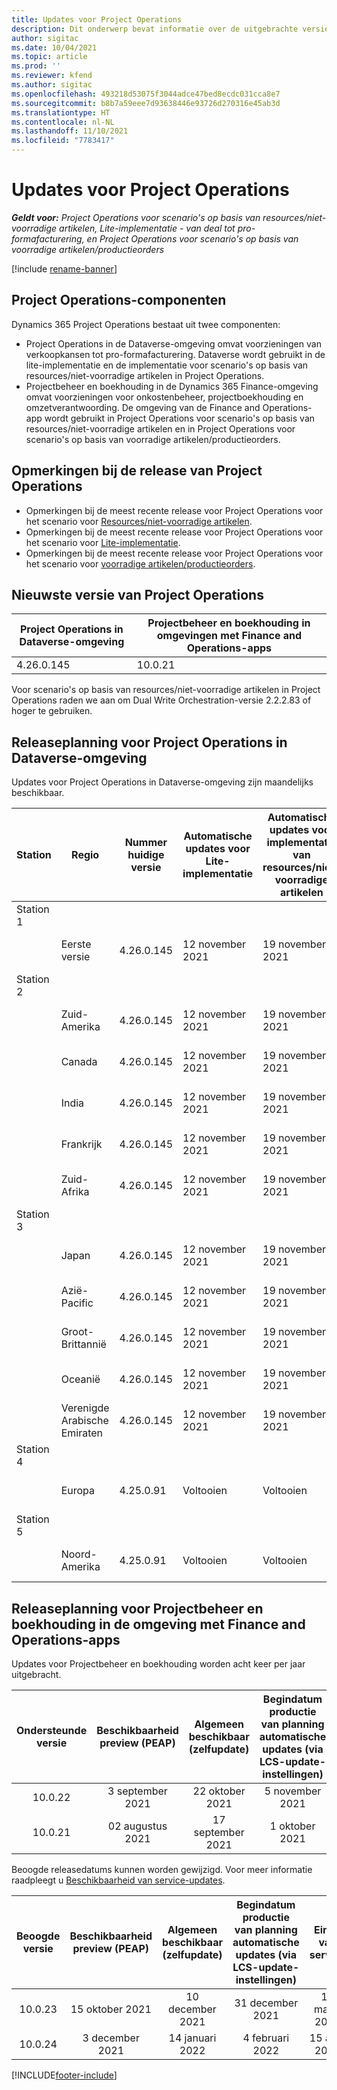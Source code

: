 ```yaml
---
title: Updates voor Project Operations
description: Dit onderwerp bevat informatie over de uitgebrachte versies van Dynamics 365 Project Operations.
author: sigitac
ms.date: 10/04/2021
ms.topic: article
ms.prod: ''
ms.reviewer: kfend
ms.author: sigitac
ms.openlocfilehash: 493218d53075f3044adce47bed8ecdc031cca8e7
ms.sourcegitcommit: b8b7a59eee7d93638446e93726d270316e45ab3d
ms.translationtype: HT
ms.contentlocale: nl-NL
ms.lasthandoff: 11/10/2021
ms.locfileid: "7783417"
---
```

# <a name="project-operations-updates"></a>Updates voor Project Operations

_**Geldt voor:** Project Operations voor scenario's op basis van resources/niet-voorradige artikelen, Lite-implementatie - van deal tot pro-formafacturering, en Project Operations voor scenario's op basis van voorradige artikelen/productieorders_

[!include [rename-banner](~/includes/cc-data-platform-banner.md)]

## <a name="project-operations-components"></a>Project Operations-componenten

Dynamics 365 Project Operations bestaat uit twee componenten:

- Project Operations in de Dataverse-omgeving omvat voorzieningen van verkoopkansen tot pro-formafacturering. Dataverse wordt gebruikt in de lite-implementatie en de implementatie voor scenario's op basis van resources/niet-voorradige artikelen in Project Operations.
- Projectbeheer en boekhouding in de Dynamics 365 Finance-omgeving omvat voorzieningen voor onkostenbeheer, projectboekhouding en omzetverantwoording. De omgeving van de Finance and Operations-app wordt gebruikt in Project Operations voor scenario's op basis van resources/niet-voorradige artikelen en in Project Operations voor scenario's op basis van voorradige artikelen/productieorders.

## <a name="project-operations-release-notes"></a>Opmerkingen bij de release van Project Operations
- Opmerkingen bij de meest recente release voor Project Operations voor het scenario voor [Resources/niet-voorradige artikelen](whats-new-oct-2021-resource-based.md).
- Opmerkingen bij de meest recente release voor Project Operations voor het scenario voor [Lite-implementatie](../pro/whats-new/whats-new-oct-2021-lite.md).
- Opmerkingen bij de meest recente release voor Project Operations voor het scenario voor [voorradige artikelen/productieorders](../prod-pma/whats-new/whats-new-jul-2021-stocked.md).

## <a name="project-operations-latest-version"></a>Nieuwste versie van Project Operations

| Project Operations in Dataverse-omgeving | Projectbeheer en boekhouding in omgevingen met Finance and Operations-apps | 
| --- | --- |
| 4.26.0.145 | 10.0.21 |

Voor scenario's op basis van resources/niet-voorradige artikelen in Project Operations raden we aan om Dual Write Orchestration-versie 2.2.2.83 of hoger te gebruiken.

## <a name="release-schedule-for-project-operations-on-dataverse-environment"></a>Releaseplanning voor Project Operations in Dataverse-omgeving

Updates voor Project Operations in Dataverse-omgeving zijn maandelijks beschikbaar. 

| Station | Regio | Nummer huidige versie | Automatische updates voor Lite-implementatie | Automatische updates voor implementatie van resources/niet-voorradige artikelen | Nummer volgende versie | Volgende versie algemeen beschikbaar |
|-----------|-----------------------|-----------------|--------------------|---------------------|---------------------|---------------------|
| Station 1 |   &nbsp;              |    &nbsp;       | &nbsp;             |      &nbsp;         |      &nbsp;         |      &nbsp;         |
|   &nbsp;  | Eerste versie         |  4.26.0.145     | 12 november 2021  | 19 november 2021   | N.t.b.                 | 03 december 2021   |
| Station 2 |   &nbsp;              |    &nbsp;       | &nbsp;             |      &nbsp;         |      &nbsp;         |      &nbsp;         |
|   &nbsp;  | Zuid-Amerika         |  4.26.0.145     | 12 november 2021  | 19 november 2021   | N.t.b.                 | 03 december 2021   |
|   &nbsp;  | Canada                |  4.26.0.145     | 12 november 2021  | 19 november 2021   | N.t.b.                 | 03 december 2021   |
|   &nbsp;  | India                 |  4.26.0.145     | 12 november 2021  | 19 november 2021   | N.t.b.                 | 03 december 2021   |
|   &nbsp;  | Frankrijk                |  4.26.0.145     | 12 november 2021  | 19 november 2021   | N.t.b.                 | 03 december 2021   |
|   &nbsp;  | Zuid-Afrika          |  4.26.0.145     | 12 november 2021  | 19 november 2021   | N.t.b.                 | 03 december 2021   |
| Station 3 |      &nbsp;           |     &nbsp;      |     &nbsp;         |      &nbsp;         |      &nbsp;         |      &nbsp;         |
|   &nbsp;  | Japan                 |  4.26.0.145     | 12 november 2021  | 19 november 2021   | N.t.b.                 | 10 december 2021   |
|   &nbsp;  | Azië-Pacific          |  4.26.0.145     | 12 november 2021  | 19 november 2021   | N.t.b.                 | 10 december 2021   |
|   &nbsp;  | Groot-Brittannië         |  4.26.0.145     | 12 november 2021  | 19 november 2021   | N.t.b.                 | 10 december 2021   |
|   &nbsp;  | Oceanië               |  4.26.0.145     | 12 november 2021  | 19 november 2021   | N.t.b.                 | 10 december 2021   |
|   &nbsp;  | Verenigde Arabische Emiraten  |  4.26.0.145     | 12 november 2021  | 19 november 2021   | N.t.b.                 | 10 december 2021   |
| Station 4 |     &nbsp;            |     &nbsp;      |     &nbsp;         |      &nbsp;         |      &nbsp;         |      &nbsp;         |
|   &nbsp;  | Europa                |  4.25.0.91      | Voltooien           | Voltooien            | 4.26.0.145          | 12 november 2021   |
| Station 5 |     &nbsp;            |     &nbsp;      |     &nbsp;         |      &nbsp;         |      &nbsp;         |      &nbsp;         |
|   &nbsp;  | Noord-Amerika         |  4.25.0.91      | Voltooien           | Voltooien            | 4.26.0.145          | 19 november 2021   |


## <a name="release-schedule-for-project-management-and-accounting-in-the-finance-and-operations-apps-environment"></a>Releaseplanning voor Projectbeheer en boekhouding in de omgeving met Finance and Operations-apps

Updates voor Projectbeheer en boekhouding worden acht keer per jaar uitgebracht.

|Ondersteunde versie| Beschikbaarheid preview (PEAP) | Algemeen beschikbaar (zelfupdate) | Begindatum productie van planning automatische updates (via LCS-update-instellingen) |   Einde van service   |
|:---------------:|:---------------------------:|:---------------------------------:|:--------------------------------------------------------------------:|:------------------:|
|     10.0.22     |      3 september 2021      |        22 oktober 2021           |                          5 november 2021                            | 14 januari 2022   |
|    10.0.21      |         02 augustus 2021     |           17 september 2021      |                             1 oktober 2021                          |  10 december 2021 |


Beoogde releasedatums kunnen worden gewijzigd. Voor meer informatie raadpleegt u [Beschikbaarheid van service-updates](/dynamics365/fin-ops-core/fin-ops/get-started/public-preview-releases?toc=%2fdynamics365%2ffinance%2ftoc.json).

|Beoogde versie | Beschikbaarheid preview (PEAP) | Algemeen beschikbaar (zelfupdate) | Begindatum productie van planning automatische updates (via LCS-update-instellingen) |   Einde van service   |
|:---------------:|:---------------------------:|:---------------------------------:|:--------------------------------------------------------------------:|:------------------:|
|     10.0.23     |      15 oktober 2021       |        10 december 2021          |                          31 december 2021                           | 18 maart 2022     |
|     10.0.24     |      3 december 2021       |        14 januari 2022           |                          4 februari 2022                            | 15 april 2022     |

[!INCLUDE[footer-include](../includes/footer-banner.md)]
